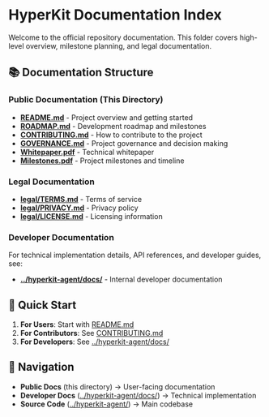 # HyperKit Documentation Index

Welcome to the official repository documentation.
This folder covers high-level overview, milestone planning, and legal documentation.

## 📚 Documentation Structure

### **Public Documentation** (This Directory)
- **[README.md](./README.md)** - Project overview and getting started
- **[ROADMAP.md](./ROADMAP.md)** - Development roadmap and milestones
- **[CONTRIBUTING.md](./CONTRIBUTING.md)** - How to contribute to the project
- **[GOVERNANCE.md](./GOVERNANCE.md)** - Project governance and decision making
- **[Whitepaper.pdf](./Whitepaper.pdf)** - Technical whitepaper
- **[Milestones.pdf](./Milestones.pdf)** - Project milestones and timeline

### **Legal Documentation**
- **[legal/TERMS.md](./legal/TERMS.md)** - Terms of service
- **[legal/PRIVACY.md](./legal/PRIVACY.md)** - Privacy policy
- **[legal/LICENSE.md](./legal/LICENSE.md)** - Licensing information

### **Developer Documentation**
For technical implementation details, API references, and developer guides, see:
- **[../hyperkit-agent/docs/](../hyperkit-agent/docs/)** - Internal developer documentation

## 🚀 Quick Start

1. **For Users**: Start with [README.md](./README.md)
2. **For Contributors**: See [CONTRIBUTING.md](./CONTRIBUTING.md)
3. **For Developers**: See [../hyperkit-agent/docs/](../hyperkit-agent/docs/)

## 📖 Navigation

- **Public Docs** (this directory) → User-facing documentation
- **Developer Docs** ([../hyperkit-agent/docs/](../hyperkit-agent/docs/)) → Technical implementation
- **Source Code** ([../hyperkit-agent/](../hyperkit-agent/)) → Main codebase
